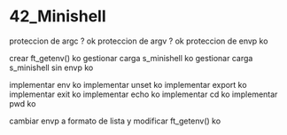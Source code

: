 # 42_Minishell

proteccion de argc ? ok
proteccion de argv ? ok
proteccion de envp ko

crear ft_getenv() ko
gestionar carga s_minishell ko
gestionar carga s_minishell sin envp ko

implementar env ko
implementar unset ko
implementar export ko
implementar exit ko
implementar echo ko
implementar cd ko
implementar pwd ko

cambiar envp a formato de lista y modificar ft_getenv() ko
